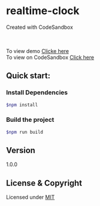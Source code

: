 # realtime-clock
Created with CodeSandbox

<br><br>
To view demo [Clicke here](http://csb-r4ohm.netlify.app/) <br>
To view on CodeSandbox [Click here](https://codesandbox.io/s/github/vk0808/realtime-clock)

## Quick start:
### Install Dependencies
```sh
$npm install 
```

### Build the project
```sh
$npm run build
```

## Version

1.0.0

## License & Copyright
Licensed under [MIT](LICENSE)
